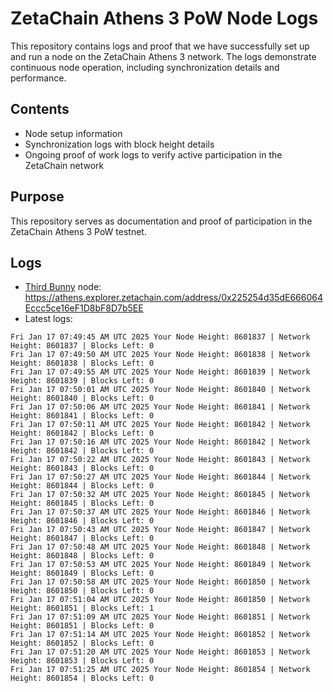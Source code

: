 # ZetaChain Athens 3 PoW Node Logs
This repository contains logs and proof that we have successfully set up and run a node on the ZetaChain Athens 3 network. The logs demonstrate continuous node operation, including synchronization details and performance.

## Contents
- Node setup information
- Synchronization logs with block height details
- Ongoing proof of work logs to verify active participation in the ZetaChain network

## Purpose
This repository serves as documentation and proof of participation in the ZetaChain Athens 3 PoW testnet.

## Logs

- [Third Bunny](https://thirdbunny.xyz/) node: https://athens.explorer.zetachain.com/address/0x225254d35dE666064Eccc5ce16eF1D8bF8D7b5EE
- Latest logs:
```
Fri Jan 17 07:49:45 AM UTC 2025 Your Node Height: 8601837 | Network Height: 8601837 | Blocks Left: 0
Fri Jan 17 07:49:50 AM UTC 2025 Your Node Height: 8601838 | Network Height: 8601838 | Blocks Left: 0
Fri Jan 17 07:49:55 AM UTC 2025 Your Node Height: 8601839 | Network Height: 8601839 | Blocks Left: 0
Fri Jan 17 07:50:01 AM UTC 2025 Your Node Height: 8601840 | Network Height: 8601840 | Blocks Left: 0
Fri Jan 17 07:50:06 AM UTC 2025 Your Node Height: 8601841 | Network Height: 8601841 | Blocks Left: 0
Fri Jan 17 07:50:11 AM UTC 2025 Your Node Height: 8601842 | Network Height: 8601842 | Blocks Left: 0
Fri Jan 17 07:50:16 AM UTC 2025 Your Node Height: 8601842 | Network Height: 8601842 | Blocks Left: 0
Fri Jan 17 07:50:22 AM UTC 2025 Your Node Height: 8601843 | Network Height: 8601843 | Blocks Left: 0
Fri Jan 17 07:50:27 AM UTC 2025 Your Node Height: 8601844 | Network Height: 8601844 | Blocks Left: 0
Fri Jan 17 07:50:32 AM UTC 2025 Your Node Height: 8601845 | Network Height: 8601845 | Blocks Left: 0
Fri Jan 17 07:50:37 AM UTC 2025 Your Node Height: 8601846 | Network Height: 8601846 | Blocks Left: 0
Fri Jan 17 07:50:43 AM UTC 2025 Your Node Height: 8601847 | Network Height: 8601847 | Blocks Left: 0
Fri Jan 17 07:50:48 AM UTC 2025 Your Node Height: 8601848 | Network Height: 8601848 | Blocks Left: 0
Fri Jan 17 07:50:53 AM UTC 2025 Your Node Height: 8601849 | Network Height: 8601849 | Blocks Left: 0
Fri Jan 17 07:50:58 AM UTC 2025 Your Node Height: 8601850 | Network Height: 8601850 | Blocks Left: 0
Fri Jan 17 07:51:04 AM UTC 2025 Your Node Height: 8601850 | Network Height: 8601851 | Blocks Left: 1
Fri Jan 17 07:51:09 AM UTC 2025 Your Node Height: 8601851 | Network Height: 8601851 | Blocks Left: 0
Fri Jan 17 07:51:14 AM UTC 2025 Your Node Height: 8601852 | Network Height: 8601852 | Blocks Left: 0
Fri Jan 17 07:51:20 AM UTC 2025 Your Node Height: 8601853 | Network Height: 8601853 | Blocks Left: 0
Fri Jan 17 07:51:25 AM UTC 2025 Your Node Height: 8601854 | Network Height: 8601854 | Blocks Left: 0
```
